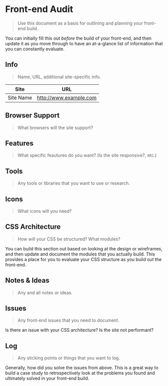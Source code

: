 # Front-end Audit

> Use this document as a basis for outlining and planning your front-end build.

You can initially fill this out *before* the build of your front-end, and then update it as you move through to have an at-a-glance list of information that you can constantly evaluate.

## Info

> Name, URL, additional site-specific info.

| Site        | URL                    |
| ----------- | ---------------------- |
| Site Name   | http://www.example.com |

## Browser Support

> What browsers will the site support?

## Features

> What specific feautures do you want? (Is the site responsive?, etc.)

## Tools

> Any tools or libraries that you want to use or research.

## Icons

> What icons will you need?

## CSS Architecture

> How will your CSS be structured? What modules?

You can build this section out based on looking at the design or wireframes, and then update and document the modules that you actually build. This provides a place for you to evaluate your CSS structure as you build out the front-end.

## Notes & Ideas

> Any and all notes or ideas.

## Issues

> Any front-end issues that you need to document.

Is there an issue with your CSS architecture? Is the site not performant?

## Log

> Any sticking points or things that you want to log.

Generally, how did you solve the issues from above. This is a great way to build a case study to retrospectively look at the problems you found and ultimately solved in your front-end build.
